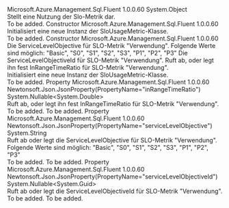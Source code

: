 <Type Name="SloUsageMetric" FullName="Microsoft.Azure.Management.Sql.Fluent.Models.SloUsageMetric">
  <TypeSignature Language="C#" Value="public class SloUsageMetric" />
  <TypeSignature Language="ILAsm" Value=".class public auto ansi beforefieldinit SloUsageMetric extends System.Object" />
  <TypeSignature Language="DocId" Value="T:Microsoft.Azure.Management.Sql.Fluent.Models.SloUsageMetric" />
  <TypeSignature Language="VB.NET" Value="Public Class SloUsageMetric" />
  <TypeSignature Language="F#" Value="type SloUsageMetric = class" />
  <AssemblyInfo>
    <AssemblyName>Microsoft.Azure.Management.Sql.Fluent</AssemblyName>
    <AssemblyVersion>1.0.0.60</AssemblyVersion>
  </AssemblyInfo>
  <Base>
    <BaseTypeName>System.Object</BaseTypeName>
  </Base>
  <Interfaces />
  <Docs>
    <summary>
            Stellt eine Nutzung der Slo-Metrik dar.
            </summary>
    <remarks>To be added.</remarks>
  </Docs>
  <Members>
    <Member MemberName=".ctor">
      <MemberSignature Language="C#" Value="public SloUsageMetric ();" />
      <MemberSignature Language="ILAsm" Value=".method public hidebysig specialname rtspecialname instance void .ctor() cil managed" />
      <MemberSignature Language="DocId" Value="M:Microsoft.Azure.Management.Sql.Fluent.Models.SloUsageMetric.#ctor" />
      <MemberSignature Language="VB.NET" Value="Public Sub New ()" />
      <MemberType>Constructor</MemberType>
      <AssemblyInfo>
        <AssemblyName>Microsoft.Azure.Management.Sql.Fluent</AssemblyName>
        <AssemblyVersion>1.0.0.60</AssemblyVersion>
      </AssemblyInfo>
      <Parameters />
      <Docs>
        <summary>
            Initialisiert eine neue Instanz der SloUsageMetric-Klasse.
            </summary>
        <remarks>To be added.</remarks>
      </Docs>
    </Member>
    <Member MemberName=".ctor">
      <MemberSignature Language="C#" Value="public SloUsageMetric (string serviceLevelObjective = null, Nullable&lt;Guid&gt; serviceLevelObjectiveId = null, Nullable&lt;double&gt; inRangeTimeRatio = null);" />
      <MemberSignature Language="ILAsm" Value=".method public hidebysig specialname rtspecialname instance void .ctor(string serviceLevelObjective, valuetype System.Nullable`1&lt;valuetype System.Guid&gt; serviceLevelObjectiveId, valuetype System.Nullable`1&lt;float64&gt; inRangeTimeRatio) cil managed" />
      <MemberSignature Language="DocId" Value="M:Microsoft.Azure.Management.Sql.Fluent.Models.SloUsageMetric.#ctor(System.String,System.Nullable{System.Guid},System.Nullable{System.Double})" />
      <MemberSignature Language="VB.NET" Value="Public Sub New (Optional serviceLevelObjective As String = null, Optional serviceLevelObjectiveId As Nullable(Of Guid) = null, Optional inRangeTimeRatio As Nullable(Of Double) = null)" />
      <MemberSignature Language="F#" Value="new Microsoft.Azure.Management.Sql.Fluent.Models.SloUsageMetric : string * Nullable&lt;Guid&gt; * Nullable&lt;double&gt; -&gt; Microsoft.Azure.Management.Sql.Fluent.Models.SloUsageMetric" Usage="new Microsoft.Azure.Management.Sql.Fluent.Models.SloUsageMetric (serviceLevelObjective, serviceLevelObjectiveId, inRangeTimeRatio)" />
      <MemberType>Constructor</MemberType>
      <AssemblyInfo>
        <AssemblyName>Microsoft.Azure.Management.Sql.Fluent</AssemblyName>
        <AssemblyVersion>1.0.0.60</AssemblyVersion>
      </AssemblyInfo>
      <Parameters>
        <Parameter Name="serviceLevelObjective" Type="System.String" />
        <Parameter Name="serviceLevelObjectiveId" Type="System.Nullable&lt;System.Guid&gt;" />
        <Parameter Name="inRangeTimeRatio" Type="System.Nullable&lt;System.Double&gt;" />
      </Parameters>
      <Docs>
        <param name="serviceLevelObjective">Die ServiceLevelObjective für SLO-Metrik "Verwendung". Folgende Werte sind möglich: "Basic", "S0", "S1", "S2", "S3", "P1", "P2", "P3"</param>
        <param name="serviceLevelObjectiveId">Die ServiceLevelObjectiveId für SLO-Metrik "Verwendung".</param>
        <param name="inRangeTimeRatio">Ruft ab, oder legt ihn fest InRangeTimeRatio für SLO-Metrik "Verwendung".</param>
        <summary>
            Initialisiert eine neue Instanz der SloUsageMetric-Klasse.
            </summary>
        <remarks>To be added.</remarks>
      </Docs>
    </Member>
    <Member MemberName="InRangeTimeRatio">
      <MemberSignature Language="C#" Value="public Nullable&lt;double&gt; InRangeTimeRatio { get; set; }" />
      <MemberSignature Language="ILAsm" Value=".property instance valuetype System.Nullable`1&lt;float64&gt; InRangeTimeRatio" />
      <MemberSignature Language="DocId" Value="P:Microsoft.Azure.Management.Sql.Fluent.Models.SloUsageMetric.InRangeTimeRatio" />
      <MemberSignature Language="VB.NET" Value="Public Property InRangeTimeRatio As Nullable(Of Double)" />
      <MemberSignature Language="F#" Value="member this.InRangeTimeRatio : Nullable&lt;double&gt; with get, set" Usage="Microsoft.Azure.Management.Sql.Fluent.Models.SloUsageMetric.InRangeTimeRatio" />
      <MemberType>Property</MemberType>
      <AssemblyInfo>
        <AssemblyName>Microsoft.Azure.Management.Sql.Fluent</AssemblyName>
        <AssemblyVersion>1.0.0.60</AssemblyVersion>
      </AssemblyInfo>
      <Attributes>
        <Attribute>
          <AttributeName>Newtonsoft.Json.JsonProperty(PropertyName="inRangeTimeRatio")</AttributeName>
        </Attribute>
      </Attributes>
      <ReturnValue>
        <ReturnType>System.Nullable&lt;System.Double&gt;</ReturnType>
      </ReturnValue>
      <Docs>
        <summary>
            Ruft ab, oder legt ihn fest InRangeTimeRatio für SLO-Metrik "Verwendung".
            </summary>
        <value>To be added.</value>
        <remarks>To be added.</remarks>
      </Docs>
    </Member>
    <Member MemberName="ServiceLevelObjective">
      <MemberSignature Language="C#" Value="public string ServiceLevelObjective { get; set; }" />
      <MemberSignature Language="ILAsm" Value=".property instance string ServiceLevelObjective" />
      <MemberSignature Language="DocId" Value="P:Microsoft.Azure.Management.Sql.Fluent.Models.SloUsageMetric.ServiceLevelObjective" />
      <MemberSignature Language="VB.NET" Value="Public Property ServiceLevelObjective As String" />
      <MemberSignature Language="F#" Value="member this.ServiceLevelObjective : string with get, set" Usage="Microsoft.Azure.Management.Sql.Fluent.Models.SloUsageMetric.ServiceLevelObjective" />
      <MemberType>Property</MemberType>
      <AssemblyInfo>
        <AssemblyName>Microsoft.Azure.Management.Sql.Fluent</AssemblyName>
        <AssemblyVersion>1.0.0.60</AssemblyVersion>
      </AssemblyInfo>
      <Attributes>
        <Attribute>
          <AttributeName>Newtonsoft.Json.JsonProperty(PropertyName="serviceLevelObjective")</AttributeName>
        </Attribute>
      </Attributes>
      <ReturnValue>
        <ReturnType>System.String</ReturnType>
      </ReturnValue>
      <Docs>
        <summary>
            Ruft ab oder legt die ServiceLevelObjective für SLO-Metrik "Verwendung".
            Folgende Werte sind möglich: "Basic", "S0", "S1", "S2", "S3", "P1", "P2", "P3"
            </summary>
        <value>To be added.</value>
        <remarks>To be added.</remarks>
      </Docs>
    </Member>
    <Member MemberName="ServiceLevelObjectiveId">
      <MemberSignature Language="C#" Value="public Nullable&lt;Guid&gt; ServiceLevelObjectiveId { get; set; }" />
      <MemberSignature Language="ILAsm" Value=".property instance valuetype System.Nullable`1&lt;valuetype System.Guid&gt; ServiceLevelObjectiveId" />
      <MemberSignature Language="DocId" Value="P:Microsoft.Azure.Management.Sql.Fluent.Models.SloUsageMetric.ServiceLevelObjectiveId" />
      <MemberSignature Language="VB.NET" Value="Public Property ServiceLevelObjectiveId As Nullable(Of Guid)" />
      <MemberSignature Language="F#" Value="member this.ServiceLevelObjectiveId : Nullable&lt;Guid&gt; with get, set" Usage="Microsoft.Azure.Management.Sql.Fluent.Models.SloUsageMetric.ServiceLevelObjectiveId" />
      <MemberType>Property</MemberType>
      <AssemblyInfo>
        <AssemblyName>Microsoft.Azure.Management.Sql.Fluent</AssemblyName>
        <AssemblyVersion>1.0.0.60</AssemblyVersion>
      </AssemblyInfo>
      <Attributes>
        <Attribute>
          <AttributeName>Newtonsoft.Json.JsonProperty(PropertyName="serviceLevelObjectiveId")</AttributeName>
        </Attribute>
      </Attributes>
      <ReturnValue>
        <ReturnType>System.Nullable&lt;System.Guid&gt;</ReturnType>
      </ReturnValue>
      <Docs>
        <summary>
            Ruft ab oder legt die ServiceLevelObjectiveId für SLO-Metrik "Verwendung".
            </summary>
        <value>To be added.</value>
        <remarks>To be added.</remarks>
      </Docs>
    </Member>
  </Members>
</Type>